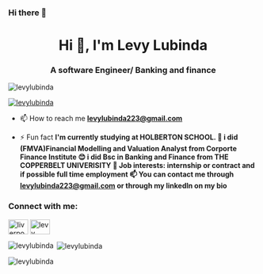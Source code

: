### Hi there 👋
<h1 align="center">Hi 👋, I'm Levy Lubinda</h1>
<h3 align="center">A software Engineer/ Banking and finance</h3>

<p align="left"> <img src="https://komarev.com/ghpvc/?username=levylubinda&label=Profile%20views&color=0e75b6&style=flat" alt="levylubinda" /> </p>

<p align="left"> <a href="https://github.com/ryo-ma/github-profile-trophy"><img src="https://github-profile-trophy.vercel.app/?username=levylubinda" alt="levylubinda" /></a> </p>

- 📫 How to reach me **levylubinda223@gmail.com**

- ⚡ Fun fact **I'm currently studying at HOLBERTON SCHOOL. 🌱 i did (FMVA)Financial Modelling and Valuation Analyst from Corporte Finance Institute 😊 i did Bsc in Banking and Finance from THE COPPERBELT UNIVERISITY 💼 Job interests: internship or contract and if possible full time employment 📫 You can contact me through levylubinda223@gmail.com or through my linkedln on my bio**

<h3 align="left">Connect with me:</h3>
<p align="left">
<a href="https://twitter.com/liverpool2.0" target="blank"><img align="center" src="https://raw.githubusercontent.com/rahuldkjain/github-profile-readme-generator/master/src/images/icons/Social/twitter.svg" alt="liverpool2.0" height="30" width="40" /></a>
<a href="https://linkedin.com/in/levy lubinda" target="blank"><img align="center" src="https://raw.githubusercontent.com/rahuldkjain/github-profile-readme-generator/master/src/images/icons/Social/linked-in-alt.svg" alt="levy lubinda" height="30" width="40" /></a>
</p>

<p><img align="left" src="https://github-readme-stats.vercel.app/api/top-langs?username=levylubinda&show_icons=true&locale=en&layout=compact" alt="levylubinda" /></p>

<p>&nbsp;<img align="center" src="https://github-readme-stats.vercel.app/api?username=levylubinda&show_icons=true&locale=en" alt="levylubinda" /></p>

<p><img align="center" src="https://github-readme-streak-stats.herokuapp.com/?user=levylubinda&" alt="levylubinda" /></p>

<!--
**Levylubinda/LevyLubinda** is a ✨ _special_ ✨ repository because its `README.md` (this file) appears on your GitHub profile.

Here are some ideas to get you started:

- 🔭 I’m currently working on ...
- 🌱 I’m currently learning ...
- 👯 I’m looking to collaborate on ...
- 🤔 I’m looking for help with ...
- 💬 Ask me about ...
- 📫 How to reach me: ...
- 😄 Pronouns: ...
- ⚡ Fun fact: ...
-->
